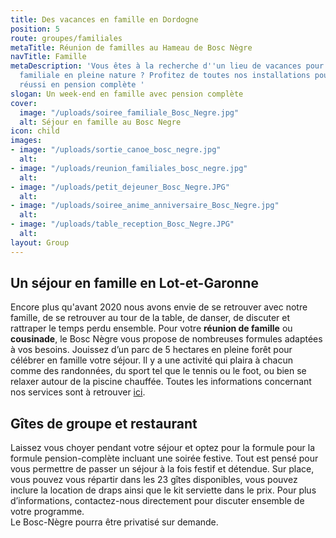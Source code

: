 ```yaml
---
title: Des vacances en famille en Dordogne
position: 5
route: groupes/familiales
metaTitle: Réunion de familles au Hameau de Bosc Nègre
navTitle: Famille
metaDescription: 'Vous êtes à la recherche d''un lieu de vacances pour une réunion
  familiale en pleine nature ? Profitez de toutes nos installations pour un week-end
  réussi en pension complète '
slogan: Un week-end en famille avec pension complète
cover:
  image: "/uploads/soiree_familiale_Bosc_Negre.jpg"
  alt: Séjour en famille au Bosc Negre
icon: child
images:
- image: "/uploads/sortie_canoe_bosc_negre.jpg"
  alt: 
- image: "/uploads/reunion_familiales_bosc_negre.jpg"
  alt: 
- image: "/uploads/petit_dejeuner_Bosc_Negre.JPG"
  alt: 
- image: "/uploads/soiree_anime_anniversaire_Bosc_Negre.jpg"
  alt: 
- image: "/uploads/table_reception_Bosc_Negre.JPG"
  alt: 
layout: Group
---
```


## Un séjour en famille en Lot-et-Garonne

Encore plus qu'avant 2020 nous avons envie de se retrouver avec notre famille, de se retrouver au tour de la table, de danser, de discuter et rattraper le temps perdu ensemble.
Pour votre **réunion de famille** ou **cousinade**, le Bosc Nègre vous propose de nombreuses formules adaptées à vos besoins. Jouissez d’un parc de 5 hectares en pleine forêt pour célébrer en famille votre séjour. Il y a une activité qui plaira à chacun comme des randonnées, du sport tel que le tennis ou le foot, ou bien se relaxer autour de la piscine chauffée. Toutes les informations concernant nos services sont à retrouver [ici](/activites/).

## Gîtes de groupe et restaurant

Laissez vous choyer pendant votre séjour et optez pour la formule pour la formule pension-complète incluant une soirée festive. Tout est pensé pour vous permettre de passer un séjour à la fois festif et détendue. 
Sur place, vous pouvez vous répartir dans les 23 gîtes disponibles, vous pouvez inclure la location de draps ainsi que le kit serviette dans le prix. Pour plus d’informations, contactez-nous directement pour discuter ensemble de votre programme.\
Le Bosc-Nègre pourra être privatisé sur demande.
